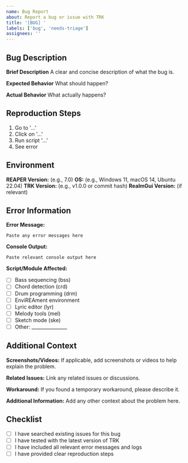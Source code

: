 ```yaml
---
name: Bug Report
about: Report a bug or issue with TRK
title: '[BUG] '
labels: ['bug', 'needs-triage']
assignees: ''
---
```


## Bug Description

**Brief Description**
A clear and concise description of what the bug is.

**Expected Behavior**
What should happen?

**Actual Behavior**
What actually happens?

## Reproduction Steps

1. Go to '...'
2. Click on '...'
3. Run script '...'
4. See error

## Environment

**REAPER Version:** (e.g., 7.0)
**OS:** (e.g., Windows 11, macOS 14, Ubuntu 22.04)
**TRK Version:** (e.g., v1.0.0 or commit hash)
**ReaImGui Version:** (if relevant)

## Error Information

**Error Message:**

```text
Paste any error messages here
```

**Console Output:**

```text
Paste relevant console output here
```

**Script/Module Affected:**

- [ ] Bass sequencing (bss)
- [ ] Chord detection (crd)  
- [ ] Drum programming (drm)
- [ ] EnviREAment environment
- [ ] Lyric editor (lyr)
- [ ] Melody tools (mel)
- [ ] Sketch mode (ske)
- [ ] Other: _______________

## Additional Context

**Screenshots/Videos:**
If applicable, add screenshots or videos to help explain the problem.

**Related Issues:**
Link any related issues or discussions.

**Workaround:**
If you found a temporary workaround, please describe it.

**Additional Information:**
Add any other context about the problem here.

## Checklist

- [ ] I have searched existing issues for this bug
- [ ] I have tested with the latest version of TRK
- [ ] I have included all relevant error messages and logs
- [ ] I have provided clear reproduction steps
